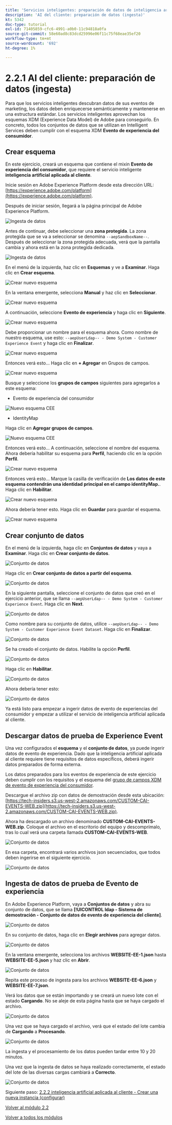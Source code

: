 ```yaml
---
title: 'Servicios inteligentes: preparación de datos de inteligencia artificial aplicada al cliente (ingesta)'
description: 'AI del cliente: preparación de datos (ingesta)'
kt: 5342
doc-type: tutorial
exl-id: 71405859-cfc6-4991-a0b0-11c94818a0fa
source-git-commit: 58e60ad8c83dcd25996e06f11c75f68eae35ef20
workflow-type: tm+mt
source-wordcount: '692'
ht-degree: 1%

---
```


# 2.2.1 AI del cliente: preparación de datos (ingesta)

Para que los servicios inteligentes descubran datos de sus eventos de marketing, los datos deben enriquecerse semánticamente y mantenerse en una estructura estándar. Los servicios inteligentes aprovechan los esquemas XDM (Experience Data Model) de Adobe para conseguirlo.
En concreto, todos los conjuntos de datos que se utilizan en Intelligent Services deben cumplir con el esquema XDM **Evento de experiencia del consumidor**.

## Crear esquema

En este ejercicio, creará un esquema que contiene el mixin **Evento de experiencia del consumidor**, que requiere el servicio inteligente **inteligencia artificial aplicada al cliente**.

Inicie sesión en Adobe Experience Platform desde esta dirección URL: [https://experience.adobe.com/platform](https://experience.adobe.com/platform).

Después de iniciar sesión, llegará a la página principal de Adobe Experience Platform.

![Ingesta de datos](../../datacollection/module1.2/images/home.png)

Antes de continuar, debe seleccionar una **zona protegida**. La zona protegida que se va a seleccionar se denomina ``--aepSandboxName--``. Después de seleccionar la zona protegida adecuada, verá que la pantalla cambia y ahora está en la zona protegida dedicada.

![Ingesta de datos](../../datacollection/module1.2/images/sb1.png)

En el menú de la izquierda, haz clic en **Esquemas** y ve a **Examinar**. Haga clic en **Crear esquema**.

![Crear nuevo esquema](./images/createschemabutton.png)

En la ventana emergente, selecciona **Manual** y haz clic en **Seleccionar**.

![Crear nuevo esquema](./images/schmanual.png)

A continuación, seleccione **Evento de experiencia** y haga clic en **Siguiente**.

![Crear nuevo esquema](./images/xdmee.png)

Debe proporcionar un nombre para el esquema ahora. Como nombre de nuestro esquema, use esto: `--aepUserLdap-- - Demo System - Customer Experience Event` y haga clic en **Finalizar**.

![Crear nuevo esquema](./images/schname.png)

Entonces verá esto... Haga clic en **+ Agregar** en Grupos de campos.

![Crear nuevo esquema](./images/xdmee1.png)

Busque y seleccione los **grupos de campos** siguientes para agregarlos a este esquema:

- Evento de experiencia del consumidor

![Nuevo esquema CEE](./images/cee1.png)

- IdentityMap

Haga clic en **Agregar grupos de campos**.

![Nuevo esquema CEE](./images/cee2.png)

Entonces verá esto... A continuación, seleccione el nombre del esquema. Ahora debería habilitar su esquema para **Perfil**, haciendo clic en la opción **Perfil**.

![Crear nuevo esquema](./images/xdmee3.png)

Entonces verá esto... Marque la casilla de verificación de **Los datos de este esquema contendrán una identidad principal en el campo identityMap.**. Haga clic en **Habilitar**.

![Crear nuevo esquema](./images/xdmee4.png)

Ahora debería tener esto. Haga clic en **Guardar** para guardar el esquema.

![Crear nuevo esquema](./images/xdmee5.png)

## Crear conjunto de datos

En el menú de la izquierda, haga clic en **Conjuntos de datos** y vaya a **Examinar**. Haga clic en **Crear conjunto de datos**.

![Conjunto de datos](./images/createds.png)

Haga clic en **Crear conjunto de datos a partir del esquema**.

![Conjunto de datos](./images/createdatasetfromschema.png)

En la siguiente pantalla, seleccione el conjunto de datos que creó en el ejercicio anterior, que se llama `--aepUserLdap-- - Demo System - Customer Experience Event`. Haga clic en **Next**.

![Conjunto de datos](./images/createds1.png)

Como nombre para su conjunto de datos, utilice `--aepUserLdap-- - Demo System - Customer Experience Event Dataset`. Haga clic en **Finalizar**.

![Conjunto de datos](./images/createds2.png)

Se ha creado el conjunto de datos. Habilite la opción **Perfil**.

![Conjunto de datos](./images/createds3.png)

Haga clic en **Habilitar**.

![Conjunto de datos](./images/createds4.png)

Ahora debería tener esto:

![Conjunto de datos](./images/createds5.png)

Ya está listo para empezar a ingerir datos de evento de experiencias del consumidor y empezar a utilizar el servicio de inteligencia artificial aplicada al cliente.

## Descargar datos de prueba de Experience Event

Una vez configurados el **esquema** y el **conjunto de datos**, ya puede ingerir datos de evento de experiencia. Dado que la inteligencia artificial aplicada al cliente requiere tiene requisitos de datos específicos, deberá ingerir datos preparados de forma externa.

Los datos preparados para los eventos de experiencia de este ejercicio deben cumplir con los requisitos y el esquema del [grupo de campos XDM de evento de experiencia del consumidor](https://github.com/adobe/xdm/blob/797cf4930d5a80799a095256302675b1362c9a15/docs/reference/context/experienceevent-consumer.schema.md).

Descargue el archivo zip con datos de demostración desde esta ubicación: [https://tech-insiders.s3.us-west-2.amazonaws.com/CUSTOM-CAI-EVENTS-WEB.zip](https://tech-insiders.s3.us-west-2.amazonaws.com/CUSTOM-CAI-EVENTS-WEB.zip).

Ahora ha descargado un archivo denominado **CUSTOM-CAI-EVENTS-WEB.zip**. Coloque el archivo en el escritorio del equipo y descomprímalo, tras lo cual verá una carpeta llamada **CUSTOM-CAI-EVENTS-WEB**.

![Conjunto de datos](./images/ingest.png)

En esa carpeta, encontrará varios archivos json secuenciados, que todos deben ingerirse en el siguiente ejercicio.

![Conjunto de datos](./images/ingest1a.png)

## Ingesta de datos de prueba de Evento de experiencia

En Adobe Experience Platform, vaya a **Conjuntos de datos** y abra su conjunto de datos, que se llama **[!UICONTROL ldap - Sistema de demostración - Conjunto de datos de evento de experiencia del cliente]**.

![Conjunto de datos](./images/ingest1.png)

En su conjunto de datos, haga clic en **Elegir archivos** para agregar datos.

![Conjunto de datos](./images/ingest2.png)

En la ventana emergente, selecciona los archivos **WEBSITE-EE-1.json** hasta **WEBSITE-EE-5.json** y haz clic en **Abrir**.

![Conjunto de datos](./images/ingest3.png)

Repita este proceso de ingesta para los archivos **WEBSITE-EE-6.json** y **WEBSITE-EE-7.json**.

Verá los datos que se están importando y se creará un nuevo lote con el estado **Cargando**. No se aleje de esta página hasta que se haya cargado el archivo.

![Conjunto de datos](./images/ingest4.png)

Una vez que se haya cargado el archivo, verá que el estado del lote cambia de **Cargando** a **Procesando**.

![Conjunto de datos](./images/ingest5.png)

La ingesta y el procesamiento de los datos pueden tardar entre 10 y 20 minutos.

Una vez que la ingesta de datos se haya realizado correctamente, el estado del lote de las diversas cargas cambiará a **Correcto**.

![Conjunto de datos](./images/ingest7.png)

Siguiente paso: [2.2.2 inteligencia artificial aplicada al cliente - Crear una nueva instancia (configurar)](./ex2.md)

[Volver al módulo 2.2](./intelligent-services.md)

[Volver a todos los módulos](./../../../overview.md)
